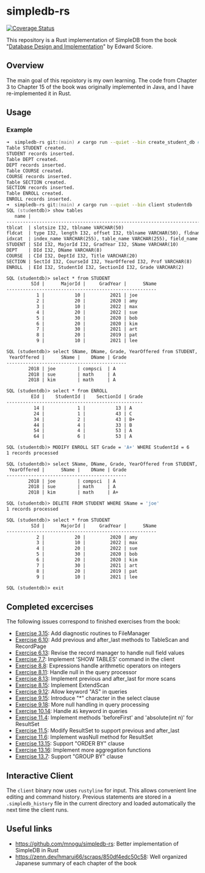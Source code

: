 # simpledb-rs

[![Coverage Status](https://coveralls.io/repos/github/flowlight0/simpledb-rs/badge.svg?branch=main)](https://coveralls.io/github/flowlight0/simpledb-rs?branch=main)

This repository is a Rust implementation of SimpleDB from the book "[Database Design and Implementation](https://link.springer.com/book/10.1007/978-3-030-33836-7)" by Edward Sciore.

## Overview

The main goal of this repoistory is my own learning. The code from Chapter 3 to Chapter 15 of the book was originally implemented in Java, and I have re-implemented it in Rust.

## Usage

### Example

```zsh
➜  simpledb-rs git:(main) ✗ cargo run --quiet --bin create_student_db # Create STUDENT DB for DEMO
Table STUDENT created.
STUDENT records inserted.
Table DEPT created.
DEPT records inserted.
Table COURSE created.
COURSE records inserted.
Table SECTION created.
SECTION records inserted.
Table ENROLL created.
ENROLL records inserted.
➜  simpledb-rs git:(main) ✗ cargo run --quiet --bin client studentdb
SQL (studentdb)> show tables
   name |                                                                     schema
------------------------------------------------------------------------------------
tblcat  | slotsize I32, tblname VARCHAR(50)
fldcat  | type I32, length I32, offset I32, tblname VARCHAR(50), fldname VARCHAR(50)
idxcat  | index_name VARCHAR(255), table_name VARCHAR(255), field_name VARCHAR(255)
STUDENT | SId I32, MajorId I32, GradYear I32, SName VARCHAR(10)
DEPT    | DId I32, DName VARCHAR(8)
COURSE  | CId I32, DeptId I32, Title VARCHAR(20)
SECTION | SectId I32, CourseId I32, YearOffered I32, Prof VARCHAR(8)
ENROLL  | EId I32, StudentId I32, SectionId I32, Grade VARCHAR(2)

SQL (studentdb)> select * from STUDENT
         SId |      MajorId |     GradYear |      SName
-------------------------------------------------------
           1 |           10 |         2021 | joe
           2 |           20 |         2020 | amy
           3 |           10 |         2022 | max
           4 |           20 |         2022 | sue
           5 |           30 |         2020 | bob
           6 |           20 |         2020 | kim
           7 |           30 |         2021 | art
           8 |           20 |         2019 | pat
           9 |           10 |         2021 | lee

SQL (studentdb)> select SName, DName, Grade, YearOffered from STUDENT, DEPT, ENROLL, SECTION where SId = StudentId and SectId = SectionId and DId = MajorId and YearOffered = 2018
 YearOffered |      SName |    DName | Grade
--------------------------------------------
        2018 | joe        | compsci  | A
        2018 | sue        | math     | A
        2018 | kim        | math     | A

SQL (studentdb)> select * from ENROLL
         EId |    StudentId |    SectionId | Grade
--------------------------------------------------
          14 |            1 |           13 | A
          24 |            1 |           43 | C
          34 |            2 |           43 | B+
          44 |            4 |           33 | B
          54 |            4 |           53 | A
          64 |            6 |           53 | A

SQL (studentdb)> MODIFY ENROLL SET Grade = 'A+' WHERE StudentId = 6
1 records processed

SQL (studentdb)> select SName, DName, Grade, YearOffered from STUDENT, DEPT, ENROLL, SECTION where SId = StudentId and SectId = SectionId and DId = MajorId and YearOffered = 2018
 YearOffered |      SName |    DName | Grade
--------------------------------------------
        2018 | joe        | compsci  | A
        2018 | sue        | math     | A
        2018 | kim        | math     | A+

SQL (studentdb)> DELETE FROM STUDENT WHERE SName = 'joe'
1 records processed

SQL (studentdb)> select * from STUDENT
         SId |      MajorId |     GradYear |      SName
-------------------------------------------------------
           2 |           20 |         2020 | amy
           3 |           10 |         2022 | max
           4 |           20 |         2022 | sue
           5 |           30 |         2020 | bob
           6 |           20 |         2020 | kim
           7 |           30 |         2021 | art
           8 |           20 |         2019 | pat
           9 |           10 |         2021 | lee

SQL (studentdb)> exit

```

## Completed excercises

The following issues correspond to finished exercises from the book:

- [Exercise 3.15](https://github.com/flowlight0/simpledb-rs/issues/33): Add diagnostic routines to FileManager
- [Exercise 6.10](https://github.com/flowlight0/simpledb-rs/issues/66): Add previous and after_last methods to TableScan and RecordPage
- [Exercise 6.13](https://github.com/flowlight0/simpledb-rs/issues/74): Revise the record manager to handle null field values
- [Exercise 7.7](https://github.com/flowlight0/simpledb-rs/issues/75): Implement 'SHOW TABLES' command in the client
- [Exercise 8.8](https://github.com/flowlight0/simpledb-rs/issues/116): Expressions handle arithmetic operators on integers
- [Exercise 8.11](https://github.com/flowlight0/simpledb-rs/issues/77): Handle null in the query processor
- [Exercise 8.13](https://github.com/flowlight0/simpledb-rs/issues/69): Implement previous and after_last for more scans
- [Exercise 8.15](https://github.com/flowlight0/simpledb-rs/issues/115): Implement ExtendScan
- [Exercise 9.12](https://github.com/flowlight0/simpledb-rs/issues/114): Allow keyword "AS" in queries
- [Exercise 9.15](https://github.com/flowlight0/simpledb-rs/issues/79): Introduce "\*" character in the select clause
- [Exercise 9.18](https://github.com/flowlight0/simpledb-rs/issues/83): More null handling in query processing
- [Exercise 10.14](https://github.com/flowlight0/simpledb-rs/issues/122): Handle `AS` keyword in queries
- [Exercise 11.4](https://github.com/flowlight0/simpledb-rs/issues/63): Implement methods 'beforeFirst' and 'absolute(int n)' for ResultSet
- [Exercise 11.5](https://github.com/flowlight0/simpledb-rs/issues/72): Modify ResultSet to support previous and after_last
- [Exercise 11.6](https://github.com/flowlight0/simpledb-rs/issues/85): Implement wasNull method for ResultSet
- [Exercise 13.15](https://github.com/flowlight0/simpledb-rs/issues/110): Support "ORDER BY" clause
- [Exercise 13.16](https://github.com/flowlight0/simpledb-rs/issues/112): Implement more aggregation functions
- [Exercise 13.7](https://github.com/flowlight0/simpledb-rs/issues/127): Support "GROUP BY" clause

## Interactive Client

The `client` binary now uses `rustyline` for input. This allows convenient line editing and command history. Previous statements are stored in a `.simpledb_history` file in the current directory and loaded automatically the next time the client runs.

## Useful links

- https://github.com/mnogu/simpledb-rs: Better implementation of SimpleDB in Rust
- https://zenn.dev/hmarui66/scraps/850df4edc50c58: Well organized Japanese summary of each chapter of the book
